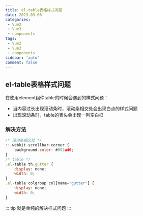 ```yaml
---
title: el-table表格样式问题
date: 2023-03-08
categories: 
 - Vue2
 - Vue3
 - components
tags: 
 - Vue2
 - Vue3
 - components
sidebar: 'auto'
comment: false
---
```


## el-table表格样式问题

在使用element组件table的时候会遇到的样式问题：
- 当内容过长出现滚动条时，滚动条相交处会出现白点的样式问题
- 出现滚动条时，table的表头会出现一列空白框

### 解决方法

```js
/* 滚动条相交处 */
::-webkit-scrollbar-corner {
    background-color: #092a46;
}
/* table */
.el-table th.gutter {
    display: none;
    width: 0;
}
.el-table colgroup col[name="gutter"] {
    display: none;
    width: 0;
}
```

::: tip
就是单纯的解决样式问题
:::